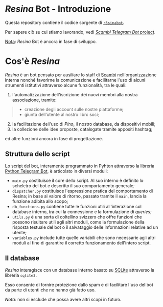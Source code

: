 # _Resina_ Bot - Introduzione

Questa repository contiene il codice sorgente di [`r3sinabot`](https://t.me/r3sinabot 'Resina bot on Telegram').

Per sapere ciò su cui stiamo lavorando, vedi [_Scambi Telegram Bot_ project](https://github.com/orgs/scambifestival/projects/4).

<ins>Nota</ins>: _Resina_ Bot è ancora in fase di sviluppo.

# Cos'è _Resina_

_Resina_ è un bot pensato per ausiliare lo staff di [Scambi](https://scambi.org) nell'organizzazione interna nonché favorirne la comunicazione e facilitarne l'uso di alcuni strumenti istitutivi attraverso alcune funzionalità, tra le quali:

1. l'automatizzazione dell'iscrizione dei nuovi membri alla nostra associazione, tramite:
>- creazione degli account sulle nostre piattaforme;
>- giunta dell'utente al nostro libro soci;
2. la facilitazione dell'uso di _Pino_, il nostro database, da dispositivi mobili;
3. la collezione delle idee proposte, catalogate tramite appositi hashtag;

ed altre funzioni ancora in fase di progettazione.

## Struttura dello script

Lo script del bot, interamente programmato in Pyhton attraverso la libreria [Python Telegram Bot](https://github.com/python-telegram-bot/python-telegram-bot), è articolato in diversi moduli:
- `main.py` costituisce il core dello script. Al suo interno è definito lo scheletro del bot e descritto il suo comportamento generale;
- `dispatcher.py` costituisce l'espressione pratica del comportamento di Resina; in base al valore di ritorno, passato tramite il `main`, lancia la funzione adibita allo scopo;
- `db_functions.py` contiene tutte le funzioni utili all'interazione col database interno, tra cui la connessione e la formulazione di _queries_;
- `utils.py` è una sorta di coltellino svizzero che offre funzioni che possono risultare utili agli altri moduli, come la formulazione della risposta testuale del bot o il salvataggio delle informazioni relative ad un utente;
- `variables.py` include tutte quelle variabili che sono necessarie agli altri moduli al fine di garantire il corretto funzionamento dell'intero script.

## Il database

_Resina_ interagisce con un database interno basato su [SQLite](https://www.sqlite.org/) attraverso la libreria `sqlite3`.

Esso consente di fornire protezione dallo spam e di facilitare l'uso del bot da parte di utenti che ne hanno già fatto uso.

_Nota_: non si esclude che possa avere altri scopi in futuro.

